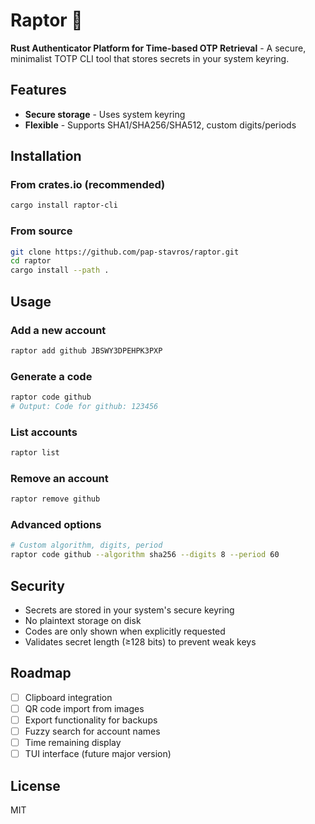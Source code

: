 # Raptor 🦖

**Rust Authenticator Platform for Time-based OTP Retrieval** - A secure, minimalist TOTP CLI tool that stores secrets in your system keyring.

## Features

- **Secure storage** - Uses system keyring
- **Flexible** - Supports SHA1/SHA256/SHA512, custom digits/periods

## Installation

### From crates.io (recommended)
```bash
cargo install raptor-cli
```

### From source
```bash
git clone https://github.com/pap-stavros/raptor.git
cd raptor
cargo install --path .
```

## Usage

### Add a new account
```bash
raptor add github JBSWY3DPEHPK3PXP
```

### Generate a code
```bash
raptor code github
# Output: Code for github: 123456
```

### List accounts
```bash
raptor list
```

### Remove an account
```bash
raptor remove github
```

### Advanced options
```bash
# Custom algorithm, digits, period
raptor code github --algorithm sha256 --digits 8 --period 60
```

## Security

- Secrets are stored in your system's secure keyring
- No plaintext storage on disk
- Codes are only shown when explicitly requested
- Validates secret length (≥128 bits) to prevent weak keys

## Roadmap

- [ ] Clipboard integration
- [ ] QR code import from images
- [ ] Export functionality for backups
- [ ] Fuzzy search for account names
- [ ] Time remaining display
- [ ] TUI interface (future major version)

## License

MIT